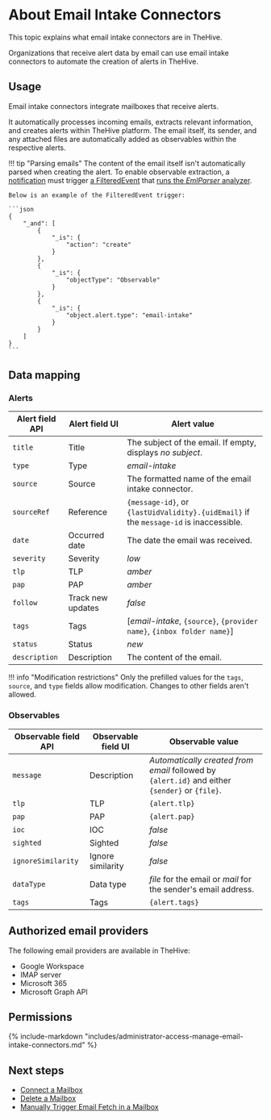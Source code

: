 # About Email Intake Connectors

<!-- md:license Gold --> <!-- md:license Platinum -->

This topic explains what email intake connectors are in TheHive.

Organizations that receive alert data by email can use email intake connectors to automate the creation of alerts in TheHive.

## Usage

Email intake connectors integrate mailboxes that receive alerts. 

It automatically processes incoming emails, extracts relevant information, and creates alerts within TheHive platform. The email itself, its sender, and any attached files are automatically added as observables within the respective alerts.

!!! tip "Parsing emails"
    The content of the email itself isn't automatically parsed when creating the alert. To enable observable extraction, a [notification](../../user-guides/organization/configure-organization/manage-notifications/create-a-notification.md) must trigger [a FilteredEvent](../../user-guides/organization/configure-organization/manage-notifications/write-filtered-event-trigger.md) that [runs the *EmlParser* analyzer](../../user-guides/organization/configure-organization/manage-notifications/notifiers/analyzers.md).

    Below is an example of the FilteredEvent trigger:

    ```json
    {
        "_and": [
            {
                "_is": {
                    "action": "create"
                }
            },
            {
                "_is": {
                    "objectType": "Observable"
                }
            },
            {
                "_is": {
                    "object.alert.type": "email-intake"
                }
            }
        ]
    }
    ```

## Data mapping

### Alerts

| Alert field API | Alert field UI | Alert value |
|---|---|---|
| `title` | Title | The subject of the email. If empty, displays *no subject*. |
| `type` | Type | *email-intake* |
| `source` | Source | The formatted name of the email intake connector. |
| `sourceRef` | Reference | `{message-id}`, or `{lastUidValidity}.{uidEmail}` if the `message-id` is inaccessible. |
| `date` | Occurred date | The date the email was received. |
| `severity` | Severity | *low* |
| `tlp` | TLP | *amber* |
| `pap` | PAP | *amber* |
| `follow` | Track new updates | *false* |
| `tags` | Tags | [*email-intake*, `{source}`, `{provider name}`, `{inbox folder name}`] |
| `status` | Status | *new* | 
| `description` | Description | The content of the email. |

!!! info "Modification restrictions"
    Only the prefilled values for the `tags`, `source`, and `type` fields allow modification. Changes to other fields aren't allowed.

### Observables

| Observable field API | Observable field UI | Observable value |
|---|---|---|
| `message` | Description | *Automatically created from email* followed by `{alert.id}` and either `{sender}` or `{file}`. |
| `tlp` | TLP | `{alert.tlp}` |
| `pap` | PAP | `{alert.pap}` |
| `ioc` | IOC | *false* |   
| `sighted` | Sighted | *false* | 
| `ignoreSimilarity` | Ignore similarity | *false* | 
| `dataType` | Data type | *file* for the email or *mail* for the sender's email address. |
| `tags` | Tags | `{alert.tags}` |

## Authorized email providers

The following email providers are available in TheHive:

* Google Workspace
* IMAP server
* Microsoft 365
* <!-- md:version 5.5 --> Microsoft Graph API

## Permissions

{% include-markdown "includes/administrator-access-manage-email-intake-connectors.md" %}

<h2>Next steps</h2>

* [Connect a Mailbox](connect-a-mailbox.md)
* [Delete a Mailbox](delete-a-mailbox-connection.md)
* [Manually Trigger Email Fetch in a Mailbox](fetch-emails.md)